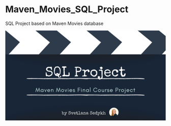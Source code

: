 # Maven_Movies_SQL_Project
SQL Project based on Maven Movies database 

![Project_cover](SQL_Project.png)
